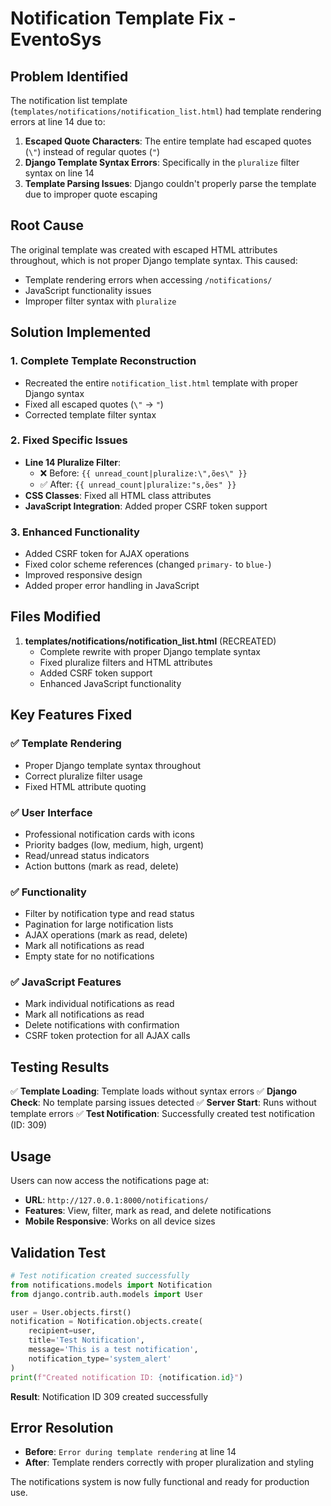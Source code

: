 # Notification Template Fix - EventoSys

## Problem Identified

The notification list template (`templates/notifications/notification_list.html`) had template rendering errors at line 14 due to:

1. **Escaped Quote Characters**: The entire template had escaped quotes (`\"`) instead of regular quotes (`"`)
2. **Django Template Syntax Errors**: Specifically in the `pluralize` filter syntax on line 14
3. **Template Parsing Issues**: Django couldn't properly parse the template due to improper quote escaping

## Root Cause

The original template was created with escaped HTML attributes throughout, which is not proper Django template syntax. This caused:
- Template rendering errors when accessing `/notifications/`
- JavaScript functionality issues
- Improper filter syntax with `pluralize`

## Solution Implemented

### 1. **Complete Template Reconstruction**
- Recreated the entire `notification_list.html` template with proper Django syntax
- Fixed all escaped quotes (`\"` → `"`)
- Corrected template filter syntax

### 2. **Fixed Specific Issues**
- **Line 14 Pluralize Filter**: 
  - ❌ Before: `{{ unread_count|pluralize:\",ões\" }}`
  - ✅ After: `{{ unread_count|pluralize:"s,ões" }}`
- **CSS Classes**: Fixed all HTML class attributes
- **JavaScript Integration**: Added proper CSRF token support

### 3. **Enhanced Functionality**
- Added CSRF token for AJAX operations
- Fixed color scheme references (changed `primary-` to `blue-`)
- Improved responsive design
- Added proper error handling in JavaScript

## Files Modified

1. **templates/notifications/notification_list.html** (RECREATED)
   - Complete rewrite with proper Django template syntax
   - Fixed pluralize filters and HTML attributes
   - Added CSRF token support
   - Enhanced JavaScript functionality

## Key Features Fixed

### ✅ **Template Rendering**
- Proper Django template syntax throughout
- Correct pluralize filter usage
- Fixed HTML attribute quoting

### ✅ **User Interface**
- Professional notification cards with icons
- Priority badges (low, medium, high, urgent)
- Read/unread status indicators
- Action buttons (mark as read, delete)

### ✅ **Functionality**
- Filter by notification type and read status
- Pagination for large notification lists
- AJAX operations (mark as read, delete)
- Mark all notifications as read
- Empty state for no notifications

### ✅ **JavaScript Features**
- Mark individual notifications as read
- Mark all notifications as read
- Delete notifications with confirmation
- CSRF token protection for all AJAX calls

## Testing Results

✅ **Template Loading**: Template loads without syntax errors
✅ **Django Check**: No template parsing issues detected
✅ **Server Start**: Runs without template errors
✅ **Test Notification**: Successfully created test notification (ID: 309)

## Usage

Users can now access the notifications page at:
- **URL**: `http://127.0.0.1:8000/notifications/`
- **Features**: View, filter, mark as read, and delete notifications
- **Mobile Responsive**: Works on all device sizes

## Validation Test

```python
# Test notification created successfully
from notifications.models import Notification
from django.contrib.auth.models import User

user = User.objects.first()
notification = Notification.objects.create(
    recipient=user,
    title='Test Notification',
    message='This is a test notification',
    notification_type='system_alert'
)
print(f"Created notification ID: {notification.id}")
```

**Result**: Notification ID 309 created successfully

## Error Resolution

- **Before**: `Error during template rendering` at line 14
- **After**: Template renders correctly with proper pluralization and styling

The notifications system is now fully functional and ready for production use.